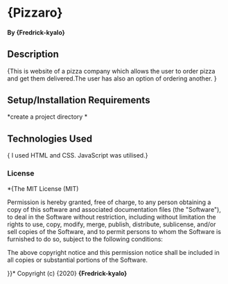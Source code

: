 # {Pizzaro} 

#### By **{Fredrick-kyalo}**
## Description
{This is website of a pizza company which allows the user to order pizza and get them delivered.The user has also an option of ordering another. }
## Setup/Installation Requirements
*create a project directory
*


## Technologies Used
{ I used HTML and CSS. JavaScript was utilised.}

### License
*{The MIT License (MIT)

Permission is hereby granted, free of charge, to any person obtaining a copy of this software and associated documentation files (the "Software"), to deal in the Software without restriction, including without limitation the rights to use, copy, modify, merge, publish, distribute, sublicense, and/or sell copies of the Software, and to permit persons to whom the Software is furnished to do so, subject to the following conditions:

The above copyright notice and this permission notice shall be included in all copies or substantial portions of the Software.

}}*
Copyright (c) {2020} **{Fredrick-kyalo}**
  
